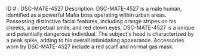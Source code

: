 ID # : DSC-MATE-4527
Description: DSC-MATE-4527 is a male human, identified as a powerful Mafia boss operating within urban areas. Possessing distinctive facial features, including orange stripes on his cheeks, a perpetual smile, and red clown eyes, DSC-MATE-4527 is a unique and potentially dangerous individual. The subject's head is characterized by a peak spike, adding to his overall intimidating appearance. Accessories worn by DSC-MATE-4527 include a red scarf and normal gas mask.